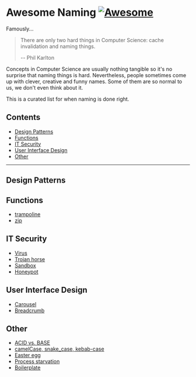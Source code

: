 # Awesome Naming [![Awesome](https://awesome.re/badge.svg)](https://awesome.re)

Famously...

> There are only two hard things in Computer Science: cache invalidation and naming things.
> 
> -- Phil Karlton

Concepts in Computer Science are usually nothing tangible so it's no surprise that naming things is hard.
Nevertheless, people sometimes come up with clever, creative and funny names.
Some of them are so normal to us, we don't even think about it.

This is a curated list for when naming is done right.

## Contents 

- [Design Patterns](#design-patterns)
- [Functions](#functions)
- [IT Security](#it-security)
- [User Interface Design](#user-interface-design)
- [Other](#other)

---

## Design Patterns

## Functions

- [trampoline](https://clojuredocs.org/clojure.core/trampoline) 
- [zip](https://hackage.haskell.org/package/base-4.12.0.0/docs/Prelude.html#v:zip)

## IT Security

- [Virus](https://en.wikipedia.org/wiki/Computer_virus)
- [Trojan horse](https://en.wikipedia.org/wiki/Trojan_horse_(computing))
- [Sandbox](https://en.wikipedia.org/wiki/Sandbox_(computer_security))
- [Honeypot](https://en.wikipedia.org/wiki/Honeypot_(computing))

## User Interface Design

- [Carousel](https://www.nngroup.com/articles/designing-effective-carousels/)
- [Breadcrumb](https://en.wikipedia.org/wiki/Breadcrumb_(navigation))

## Other

- [ACID vs. BASE](https://en.wikipedia.org/wiki/CAP_theorem)
- [camelCase, snake_case, kebab-case](https://en.wikipedia.org/wiki/Letter_case#Special_case_styles)
- [Easter egg](https://en.wikipedia.org/wiki/Easter_egg_(media))
- [Process starvation](https://en.wikipedia.org/wiki/Starvation_(computer_science))
- [Boilerplate](https://en.wikipedia.org/wiki/Boilerplate_code)
